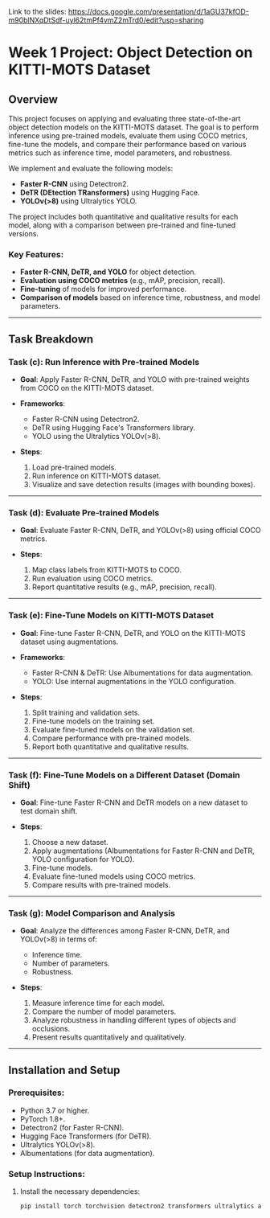 Link to the slides: https://docs.google.com/presentation/d/1aGU37kfOD-m90blNXqDtSdf-uyl62tmPf4vmZ2mTrd0/edit?usp=sharing

# Week 1 Project: Object Detection on KITTI-MOTS Dataset

## Overview

This project focuses on applying and evaluating three state-of-the-art object detection models on the KITTI-MOTS dataset. The goal is to perform inference using pre-trained models, evaluate them using COCO metrics, fine-tune the models, and compare their performance based on various metrics such as inference time, model parameters, and robustness.

We implement and evaluate the following models:
- **Faster R-CNN** using Detectron2.
- **DeTR (DEtection TRansformers)** using Hugging Face.
- **YOLOv(>8)** using Ultralytics YOLO.

The project includes both quantitative and qualitative results for each model, along with a comparison between pre-trained and fine-tuned versions.

### Key Features:
- **Faster R-CNN, DeTR, and YOLO** for object detection.
- **Evaluation using COCO metrics** (e.g., mAP, precision, recall).
- **Fine-tuning** of models for improved performance.
- **Comparison of models** based on inference time, robustness, and model parameters.
  
---

## Task Breakdown

### Task (c): Run Inference with Pre-trained Models
- **Goal**: Apply Faster R-CNN, DeTR, and YOLO with pre-trained weights from COCO on the KITTI-MOTS dataset.
- **Frameworks**:
  - Faster R-CNN using Detectron2.
  - DeTR using Hugging Face's Transformers library.
  - YOLO using the Ultralytics YOLOv(>8).
  
- **Steps**:
  1. Load pre-trained models.
  2. Run inference on KITTI-MOTS dataset.
  3. Visualize and save detection results (images with bounding boxes).

---

### Task (d): Evaluate Pre-trained Models
- **Goal**: Evaluate Faster R-CNN, DeTR, and YOLOv(>8) using official COCO metrics.
  
- **Steps**:
  1. Map class labels from KITTI-MOTS to COCO.
  2. Run evaluation using COCO metrics.
  3. Report quantitative results (e.g., mAP, precision, recall).

---

### Task (e): Fine-Tune Models on KITTI-MOTS Dataset
- **Goal**: Fine-tune Faster R-CNN, DeTR, and YOLO on the KITTI-MOTS dataset using augmentations.
  
- **Frameworks**:
  - Faster R-CNN & DeTR: Use Albumentations for data augmentation.
  - YOLO: Use internal augmentations in the YOLO configuration.

- **Steps**:
  1. Split training and validation sets.
  2. Fine-tune models on the training set.
  3. Evaluate fine-tuned models on the validation set.
  4. Compare performance with pre-trained models.
  5. Report both quantitative and qualitative results.

---

### Task (f): Fine-Tune Models on a Different Dataset (Domain Shift)
- **Goal**: Fine-tune Faster R-CNN and DeTR models on a new dataset to test domain shift.
  
- **Steps**:
  1. Choose a new dataset.
  2. Apply augmentations (Albumentations for Faster R-CNN and DeTR, YOLO configuration for YOLO).
  3. Fine-tune models.
  4. Evaluate fine-tuned models using COCO metrics.
  5. Compare results with pre-trained models.

---

### Task (g): Model Comparison and Analysis
- **Goal**: Analyze the differences among Faster R-CNN, DeTR, and YOLOv(>8) in terms of:
  - Inference time.
  - Number of parameters.
  - Robustness.

- **Steps**:
  1. Measure inference time for each model.
  2. Compare the number of model parameters.
  3. Analyze robustness in handling different types of objects and occlusions.
  4. Present results quantitatively and qualitatively.

---

## Installation and Setup

### Prerequisites:
- Python 3.7 or higher.
- PyTorch 1.8+.
- Detectron2 (for Faster R-CNN).
- Hugging Face Transformers (for DeTR).
- Ultralytics YOLOv(>8).
- Albumentations (for data augmentation).

### Setup Instructions:
1. Install the necessary dependencies:
   ```bash
   pip install torch torchvision detectron2 transformers ultralytics albumentations torchmetrics pycocotools
